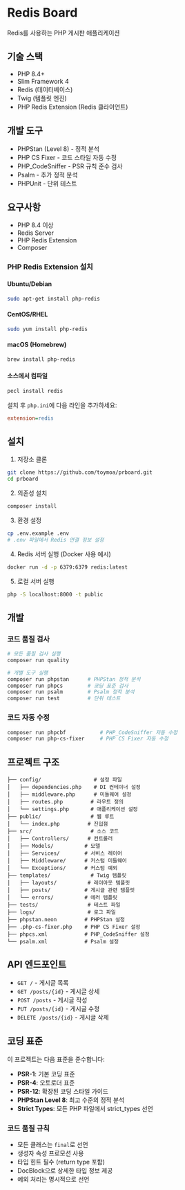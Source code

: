 # Redis Board

Redis를 사용하는 PHP 게시판 애플리케이션

## 기술 스택
- PHP 8.4+
- Slim Framework 4
- Redis (데이터베이스)
- Twig (템플릿 엔진)
- PHP Redis Extension (Redis 클라이언트)

## 개발 도구
- PHPStan (Level 8) - 정적 분석
- PHP CS Fixer - 코드 스타일 자동 수정
- PHP_CodeSniffer - PSR 규칙 준수 검사
- Psalm - 추가 정적 분석
- PHPUnit - 단위 테스트

## 요구사항
- PHP 8.4 이상
- Redis Server
- PHP Redis Extension
- Composer

### PHP Redis Extension 설치

#### Ubuntu/Debian
```bash
sudo apt-get install php-redis
```

#### CentOS/RHEL
```bash
sudo yum install php-redis
```

#### macOS (Homebrew)
```bash
brew install php-redis
```

#### 소스에서 컴파일
```bash
pecl install redis
```

설치 후 `php.ini`에 다음 라인을 추가하세요:
```ini
extension=redis
```

## 설치

1. 저장소 클론
```bash
git clone https://github.com/toymoa/prboard.git
cd prboard
```

2. 의존성 설치
```bash
composer install
```

3. 환경 설정
```bash
cp .env.example .env
# .env 파일에서 Redis 연결 정보 설정
```

4. Redis 서버 실행 (Docker 사용 예시)
```bash
docker run -d -p 6379:6379 redis:latest
```

5. 로컬 서버 실행
```bash
php -S localhost:8000 -t public
```

## 개발

### 코드 품질 검사
```bash
# 모든 품질 검사 실행
composer run quality

# 개별 도구 실행
composer run phpstan      # PHPStan 정적 분석
composer run phpcs        # 코딩 표준 검사
composer run psalm        # Psalm 정적 분석
composer run test         # 단위 테스트
```

### 코드 자동 수정
```bash
composer run phpcbf           # PHP_CodeSniffer 자동 수정
composer run php-cs-fixer     # PHP CS Fixer 자동 수정
```

## 프로젝트 구조

```
├── config/                 # 설정 파일
│   ├── dependencies.php    # DI 컨테이너 설정
│   ├── middleware.php      # 미들웨어 설정
│   ├── routes.php         # 라우트 정의
│   └── settings.php       # 애플리케이션 설정
├── public/                # 웹 루트
│   └── index.php         # 진입점
├── src/                   # 소스 코드
│   ├── Controllers/      # 컨트롤러
│   ├── Models/          # 모델
│   ├── Services/        # 서비스 레이어
│   ├── Middleware/      # 커스텀 미들웨어
│   └── Exceptions/      # 커스텀 예외
├── templates/             # Twig 템플릿
│   ├── layouts/          # 레이아웃 템플릿
│   ├── posts/           # 게시글 관련 템플릿
│   └── errors/          # 에러 템플릿
├── tests/                # 테스트 파일
├── logs/                 # 로그 파일
├── phpstan.neon         # PHPStan 설정
├── .php-cs-fixer.php    # PHP CS Fixer 설정
├── phpcs.xml            # PHP_CodeSniffer 설정
└── psalm.xml            # Psalm 설정
```

## API 엔드포인트

- `GET /` - 게시글 목록
- `GET /posts/{id}` - 게시글 상세
- `POST /posts` - 게시글 작성
- `PUT /posts/{id}` - 게시글 수정
- `DELETE /posts/{id}` - 게시글 삭제

## 코딩 표준

이 프로젝트는 다음 표준을 준수합니다:

- **PSR-1**: 기본 코딩 표준
- **PSR-4**: 오토로더 표준
- **PSR-12**: 확장된 코딩 스타일 가이드
- **PHPStan Level 8**: 최고 수준의 정적 분석
- **Strict Types**: 모든 PHP 파일에서 strict_types 선언

### 코드 품질 규칙

- 모든 클래스는 `final`로 선언
- 생성자 속성 프로모션 사용
- 타입 힌트 필수 (return type 포함)
- DocBlock으로 상세한 타입 정보 제공
- 예외 처리는 명시적으로 선언

